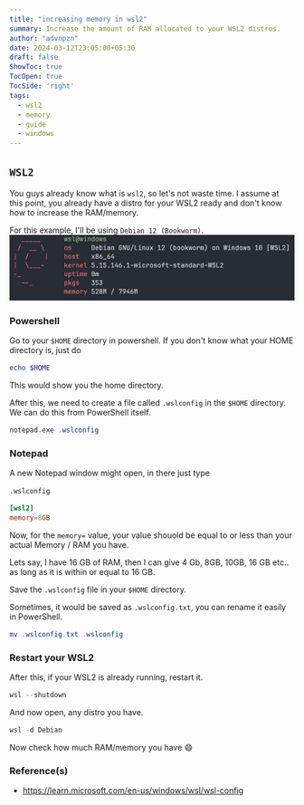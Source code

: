 ```yaml
---
title: "increasing memory in wsl2"
summary: Increase the amount of RAM allocated to your WSL2 distros. 
author: "advnpzn"
date: 2024-03-12T23:05:00+05:30
draft: false
ShowToc: true
TocOpen: true
TocSide: 'right'
tags:
  - wsl2
  - memory
  - guide
  - windows
---
```

## `WSL2`

You guys already know what is `wsl2`, so let's not waste time. I assume at this point, you already have a distro for your WSL2 ready and don't know how to increase the RAM/memory.

For this example, I'll be using `Debian 12 (Bookworm)`.
![pfetch](assets/pfetch.png)

### Powershell

Go to your `$HOME` directory in powershell. If you don't know what your HOME directory is, just do 
```powershell
echo $HOME
```
This would show you the home directory.

After this, we need to create a file called `.wslconfig` in the `$HOME` directory. We can do this from PowerShell itself.

```powershell
notepad.exe .wslconfig
```

### Notepad

A new Notepad window might open, in there just type

`.wslconfig`
```toml {linenos=true}
[wsl2]
memory=8GB
```

Now, for the `memory=` value, your value shouold be equal to or less than your actual Memory / RAM you have.

Lets say, I have 16 GB of RAM, then I can give 4 Gb, 8GB, 10GB, 16 GB etc.. as long as it is within or equal to 16 GB. 

Save the `.wslconfig` file in your `$HOME` directory.

Sometimes, it would be saved as `.wslconfig.txt`, you can rename it easily in PowerShell.
```powershell
mv .wslconfig.txt .wslconfig
```

### Restart your WSL2

After this, if your WSL2 is already running, restart it.
```powershell
wsl --shutdown
```

And now open, any distro you have.
```powershell
wsl -d Debian
```

Now check how much RAM/memory you have 😄

### Reference(s)
* https://learn.microsoft.com/en-us/windows/wsl/wsl-config